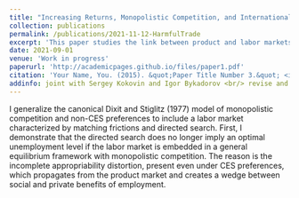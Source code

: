 ```yaml
---
title: "Increasing Returns, Monopolistic Competition, and International Trade: Revisiting Gains from Trade"
collection: publications
permalink: /publications/2021-11-12-HarmfulTrade
excerpt: 'This paper studies the link between product and labor markets.'
date: 2021-09-01
venue: 'Work in progress'
paperurl: 'http://academicpages.github.io/files/paper1.pdf'
citation: 'Your Name, You. (2015). &quot;Paper Title Number 3.&quot; <i>Journal 1</i>. 1(3).'
addinfo: joint with Sergey Kokovin and Igor Bykadorov <br/> revise and resubmit at the **Journal of International Economics** (minor revisions requested), available upon request
---
```

I generalize the canonical Dixit and Stiglitz (1977) model of monopolistic competition and non-CES preferences to include a labor market characterized by matching frictions and directed search. First, I demonstrate that the directed search does no longer imply an optimal unemployment level if the labor market is embedded in a general equilibrium framework with monopolistic competition. The reason is the incomplete appropriability distortion, present even under CES preferences, which propagates from the product market and creates a wedge between social and private benefits of employment.

